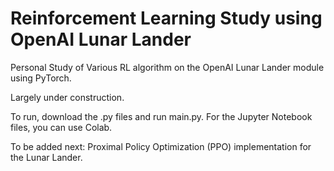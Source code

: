 # Reinforcement Learning Study using OpenAI Lunar Lander
Personal Study of Various RL algorithm on the OpenAI Lunar Lander module using PyTorch.

Largely under construction.

To run, download the .py files and run main.py. For the Jupyter Notebook files, you can use Colab.

To be added next: Proximal Policy Optimization (PPO) implementation for the Lunar Lander.
